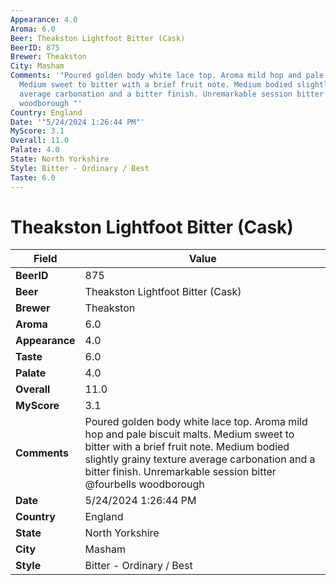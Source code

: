```yaml
---
Appearance: 4.0
Aroma: 6.0
Beer: Theakston Lightfoot Bitter (Cask)
BeerID: 875
Brewer: Theakston
City: Masham
Comments: '"Poured golden body white lace top. Aroma mild hop and pale biscuit malts.
  Medium sweet to bitter with a brief fruit note. Medium bodied slightly grainy texture
  average carbonation and a bitter finish. Unremarkable session bitter @fourbells
  woodborough "'
Country: England
Date: '"5/24/2024 1:26:44 PM"'
MyScore: 3.1
Overall: 11.0
Palate: 4.0
State: North Yorkshire
Style: Bitter - Ordinary / Best
Taste: 6.0
---
```


# Theakston Lightfoot Bitter (Cask)

| Field         | Value |
|---------------|-------|
| **BeerID** | 875 |
| **Beer** | Theakston Lightfoot Bitter (Cask) |
| **Brewer** | Theakston |
| **Aroma** | 6.0 |
| **Appearance** | 4.0 |
| **Taste** | 6.0 |
| **Palate** | 4.0 |
| **Overall** | 11.0 |
| **MyScore** | 3.1 |
| **Comments** | Poured golden body white lace top. Aroma mild hop and pale biscuit malts. Medium sweet to bitter with a brief fruit note. Medium bodied slightly grainy texture average carbonation and a bitter finish. Unremarkable session bitter @fourbells woodborough  |
| **Date** | 5/24/2024 1:26:44 PM |
| **Country** | England |
| **State** | North Yorkshire |
| **City** | Masham |
| **Style** | Bitter - Ordinary / Best |
